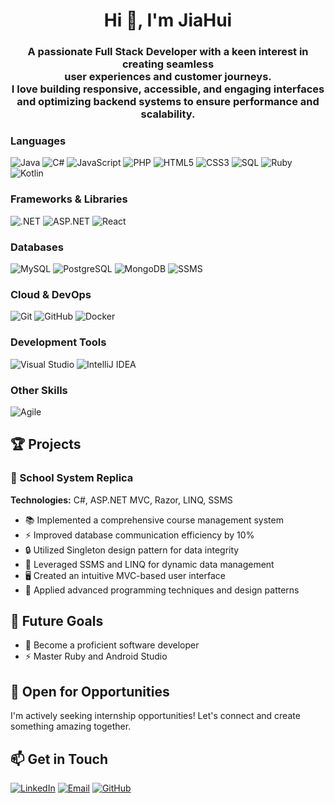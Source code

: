 <h1 align="center">Hi 👋, I'm JiaHui</h1>

<h3 align="center">
 <p> A passionate Full Stack Developer with a keen interest in creating seamless <br> user experiences and customer journeys. <br>
     I love building responsive, accessible, and engaging interfaces <br> 
     and optimizing backend systems to ensure performance and scalability.</p>
</h3>

### Languages
![Java](https://img.shields.io/badge/-Java-007396?style=flat-square&logo=java)
![C#](https://img.shields.io/badge/-C%23-239120?style=flat-square&logo=c-sharp)
![JavaScript](https://img.shields.io/badge/-JavaScript-F7DF1E?style=flat-square&logo=javascript&logoColor=black)
![PHP](https://img.shields.io/badge/-PHP-777BB4?style=flat-square&logo=php&logoColor=white)
![HTML5](https://img.shields.io/badge/-HTML5-E34F26?style=flat-square&logo=html5&logoColor=white)
![CSS3](https://img.shields.io/badge/-CSS3-1572B6?style=flat-square&logo=css3)
![SQL](https://img.shields.io/badge/-SQL-1572B6?style=flat-square&logo=sql)
![Ruby](https://img.shields.io/badge/-Ruby-1572B6?style=flat-square&logo=ruby)
![Kotlin](https://img.shields.io/badge/-Kotlin-1572B6?style=flat-square&logo=kotlin)

### Frameworks & Libraries
![.NET](https://img.shields.io/badge/-.NET-512BD4?style=flat-square&logo=.net)
![ASP.NET](https://img.shields.io/badge/-ASP.NET-512BD4?style=flat-square&logo=.net)
![React](https://img.shields.io/badge/-React-61DAFB?style=flat-square&logo=react&logoColor=black)

### Databases
![MySQL](https://img.shields.io/badge/-MySQL-4479A1?style=flat-square&logo=mysql&logoColor=white)
![PostgreSQL](https://img.shields.io/badge/-PostgreSQL-336791?style=flat-square&logo=postgresql)
![MongoDB](https://img.shields.io/badge/-MongoDB-47A248?style=flat-square&logo=mongodb&logoColor=white)
![SSMS](https://img.shields.io/badge/-SSMS-CC2927?style=flat-square&logo=microsoft-sql-server&logoColor=white)

### Cloud & DevOps
![Git](https://img.shields.io/badge/-Git-F05032?style=flat-square&logo=git&logoColor=white)
![GitHub](https://img.shields.io/badge/-GitHub-181717?style=flat-square&logo=github)
![Docker](https://img.shields.io/badge/docker-%230db7ed.svg?style=flat-square&logo=docker&logoColor=white)

### Development Tools
![Visual Studio](https://img.shields.io/badge/-Visual%20Studio-5C2D91?style=flat-square&logo=visual-studio)
![IntelliJ IDEA](https://img.shields.io/badge/-IntelliJ%20IDEA-000000?style=flat-square&logo=intellij-idea)

### Other Skills
![Agile](https://img.shields.io/badge/-Agile-0052CC?style=flat-square&logo=agile)

## 🏆 Projects

### 🏫 School System Replica
**Technologies:** C#, ASP.NET MVC, Razor, LINQ, SSMS

- 📚 Implemented a comprehensive course management system
- ⚡ Improved database communication efficiency by 10%
- 🔒 Utilized Singleton design pattern for data integrity
- 💽 Leveraged SSMS and LINQ for dynamic data management
- 🖥 Created an intuitive MVC-based user interface
- 🧠 Applied advanced programming techniques and design patterns

## 🎯 Future Goals

- 🦀 Become a proficient software developer
- ⚡ Master Ruby and Android Studio

## 💼 Open for Opportunities

I'm actively seeking internship opportunities! Let's connect and create something amazing together.

## 📫 Get in Touch

[![LinkedIn](https://img.shields.io/badge/-LinkedIn-0077B5?style=flat-square&logo=linkedin)](https://www.linkedin.com/in/jiahui4-wu)
[![Email](https://img.shields.io/badge/-Email-D14836?style=flat-square&logo=gmail&logoColor=white)](wujiahui_1996@hotmail.com)
[![GitHub](https://img.shields.io/badge/-GitHub-181717?style=flat-square&logo=github)](https://github.com/jwu7-bot)
